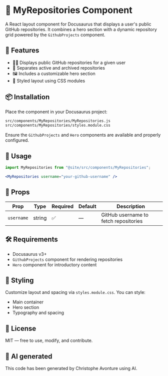 # 📁 MyRepositories Component

A React layout component for Docusaurus that displays a user's public GitHub repositories. It combines a hero section with a dynamic repository grid powered by the `GithubProjects` component.

## 🚀 Features

* 🧑‍💻 Displays public GitHub repositories for a given user
* 🧭 Separates active and archived repositories
* 🖼️ Includes a customizable hero section
* 🎨 Styled layout using CSS modules

## 📦 Installation

Place the component in your Docusaurus project:

```bash
src/components/MyRepositories/MyRepositories.js
src/components/MyRepositories/styles.module.css
```

Ensure the `GithubProjects` and `Hero` components are available and properly configured.

## 🧪 Usage

```jsx
import MyRepositories from "@site/src/components/MyRepositories";

<MyRepositories username="your-github-username" />
```

## 🧾 Props

| Prop | Type | Required | Default | Description |
| --- | --- | --- | --- | --- |
| `username` | string | ✅ | — | GitHub username to fetch repositories |

## 🛠️ Requirements

* Docusaurus v3+
* `GithubProjects` component for rendering repositories
* `Hero` component for introductory content

## 🎨 Styling

Customize layout and spacing via `styles.module.css`. You can style:

* Main container
* Hero section
* Typography and spacing

## 📄 License

MIT — free to use, modify, and contribute.

## 💬 AI generated

This code has been generated by Christophe Avonture using AI.
